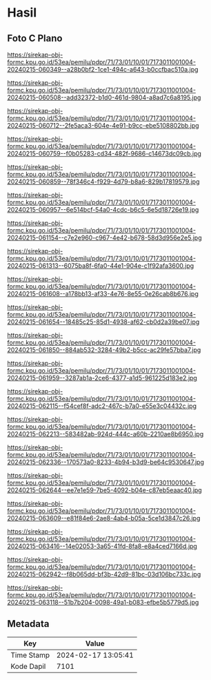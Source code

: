 # Hasil

## Foto C Plano

https://sirekap-obj-formc.kpu.go.id/53ea/pemilu/pdpr/71/73/01/10/01/7173011001004-20240215-060349--a28b0bf2-1ce1-494c-a643-b0ccfbac510a.jpg

https://sirekap-obj-formc.kpu.go.id/53ea/pemilu/pdpr/71/73/01/10/01/7173011001004-20240215-060508--add32372-b1d0-461d-9804-a8ad7c6a8195.jpg

https://sirekap-obj-formc.kpu.go.id/53ea/pemilu/pdpr/71/73/01/10/01/7173011001004-20240215-060712--2fe5aca3-604e-4e91-b9cc-ebe5108802bb.jpg

https://sirekap-obj-formc.kpu.go.id/53ea/pemilu/pdpr/71/73/01/10/01/7173011001004-20240215-060759--f0b05283-cd34-482f-9686-c14673dc09cb.jpg

https://sirekap-obj-formc.kpu.go.id/53ea/pemilu/pdpr/71/73/01/10/01/7173011001004-20240215-060859--78f346c4-f929-4d79-b8a6-829b17819579.jpg

https://sirekap-obj-formc.kpu.go.id/53ea/pemilu/pdpr/71/73/01/10/01/7173011001004-20240215-060957--6e514bcf-54a0-4cdc-b6c5-6e5d18726e19.jpg

https://sirekap-obj-formc.kpu.go.id/53ea/pemilu/pdpr/71/73/01/10/01/7173011001004-20240215-061154--c7e2e960-c967-4e42-b678-58d3d956e2e5.jpg

https://sirekap-obj-formc.kpu.go.id/53ea/pemilu/pdpr/71/73/01/10/01/7173011001004-20240215-061313--6075ba8f-6fa0-44e1-904e-c1f92afa3600.jpg

https://sirekap-obj-formc.kpu.go.id/53ea/pemilu/pdpr/71/73/01/10/01/7173011001004-20240215-061608--a178bb13-af33-4e76-8e55-0e26cab8b676.jpg

https://sirekap-obj-formc.kpu.go.id/53ea/pemilu/pdpr/71/73/01/10/01/7173011001004-20240215-061654--18485c25-85d1-4938-af62-cb0d2a39be07.jpg

https://sirekap-obj-formc.kpu.go.id/53ea/pemilu/pdpr/71/73/01/10/01/7173011001004-20240215-061850--884ab532-3284-49b2-b5cc-ac29fe57bba7.jpg

https://sirekap-obj-formc.kpu.go.id/53ea/pemilu/pdpr/71/73/01/10/01/7173011001004-20240215-061959--3287ab1a-2ce6-4377-a1d5-961225d183e2.jpg

https://sirekap-obj-formc.kpu.go.id/53ea/pemilu/pdpr/71/73/01/10/01/7173011001004-20240215-062115--f54cef8f-adc2-467c-b7a0-e55e3c04432c.jpg

https://sirekap-obj-formc.kpu.go.id/53ea/pemilu/pdpr/71/73/01/10/01/7173011001004-20240215-062213--583482ab-924d-444c-a60b-2210ae8b6950.jpg

https://sirekap-obj-formc.kpu.go.id/53ea/pemilu/pdpr/71/73/01/10/01/7173011001004-20240215-062336--170573a0-8233-4b94-b3d9-be64c9530647.jpg

https://sirekap-obj-formc.kpu.go.id/53ea/pemilu/pdpr/71/73/01/10/01/7173011001004-20240215-062644--ee7e1e59-7be5-4092-b04e-c87eb5eaac40.jpg

https://sirekap-obj-formc.kpu.go.id/53ea/pemilu/pdpr/71/73/01/10/01/7173011001004-20240215-063609--e81f84e6-2ae8-4ab4-b05a-5ce1d3847c26.jpg

https://sirekap-obj-formc.kpu.go.id/53ea/pemilu/pdpr/71/73/01/10/01/7173011001004-20240215-063416--14e02053-3a65-41fd-8fa8-e8a4ced7166d.jpg

https://sirekap-obj-formc.kpu.go.id/53ea/pemilu/pdpr/71/73/01/10/01/7173011001004-20240215-062942--f8b065dd-bf3b-42d9-81bc-03d106bc733c.jpg

https://sirekap-obj-formc.kpu.go.id/53ea/pemilu/pdpr/71/73/01/10/01/7173011001004-20240215-063118--51b7b204-0098-49a1-b083-efbe5b5779d5.jpg


## Metadata

| Key        | Value               |
| ---------- | ------------------- |
| Time Stamp | 2024-02-17 13:05:41 |
| Kode Dapil | 7101                |



